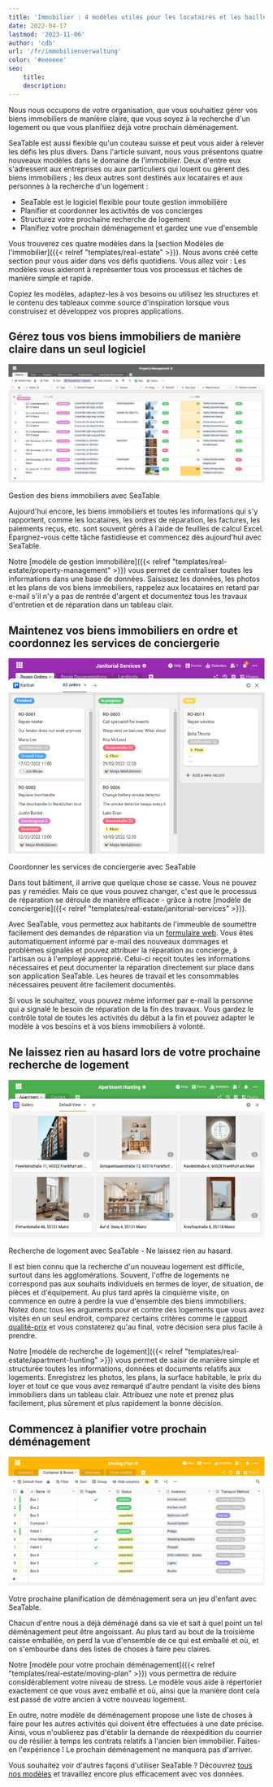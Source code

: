 ```yaml
---
title: 'Immobilier : 4 modèles utiles pour les locataires et les bailleurs'
date: 2022-04-17
lastmod: '2023-11-06'
author: 'cdb'
url: '/fr/immobilienverwaltung'
color: '#eeeeee'
seo:
    title:
    description:
---
```


Nous nous occupons de votre organisation, que vous souhaitiez gérer vos biens immobiliers de manière claire, que vous soyez à la recherche d'un logement ou que vous planifiiez déjà votre prochain déménagement.

SeaTable est aussi flexible qu'un couteau suisse et peut vous aider à relever les défis les plus divers. Dans l'article suivant, nous vous présentons quatre nouveaux modèles dans le domaine de l'immobilier. Deux d'entre eux s'adressent aux entreprises ou aux particuliers qui louent ou gèrent des biens immobiliers ; les deux autres sont destinés aux locataires et aux personnes à la recherche d'un logement :

- SeaTable est le logiciel flexible pour toute gestion immobilière
- Planifier et coordonner les activités de vos concierges
- Structurez votre prochaine recherche de logement
- Planifiez votre prochain déménagement et gardez une vue d'ensemble

Vous trouverez ces quatre modèles dans la [section Modèles de l'immobilier]({{< relref "templates/real-estate" >}}). Nous avons créé cette section pour vous aider dans vos défis quotidiens. Vous allez voir : Les modèles vous aideront à représenter tous vos processus et tâches de manière simple et rapide.

Copiez les modèles, adaptez-les à vos besoins ou utilisez les structures et le contenu des tableaux comme source d'inspiration lorsque vous construisez et développez vos propres applications.

## Gérez tous vos biens immobiliers de manière claire dans un seul logiciel

![Gestion des biens immobiliers avec SeaTable](seatable-property-management.png)

Gestion des biens immobiliers avec SeaTable

Aujourd'hui encore, les biens immobiliers et toutes les informations qui s'y rapportent, comme les locataires, les ordres de réparation, les factures, les paiements reçus, etc. sont souvent gérés à l'aide de feuilles de calcul Excel. Épargnez-vous cette tâche fastidieuse et commencez dès aujourd'hui avec SeaTable.

Notre [modèle de gestion immobilière]({{< relref "templates/real-estate/property-management" >}}) vous permet de centraliser toutes les informations dans une base de données. Saisissez les données, les photos et les plans de vos biens immobiliers, rappelez aux locataires en retard par e-mail s'il n'y a pas de rentrée d'argent et documentez tous les travaux d'entretien et de réparation dans un tableau clair.

## Maintenez vos biens immobiliers en ordre et coordonnez les services de conciergerie

![Coordonner les services de conciergerie pour entretenir les biens immobiliers](hausmeisterdienste-seatable.png)

Coordonner les services de conciergerie avec SeaTable

Dans tout bâtiment, il arrive que quelque chose se casse. Vous ne pouvez pas y remédier. Mais ce que vous pouvez changer, c'est que le processus de réparation se déroule de manière efficace - grâce à notre [modèle de conciergerie]({{< relref "templates/real-estate/janitorial-services" >}}).

Avec SeaTable, vous permettez aux habitants de l'immeuble de soumettre facilement des demandes de réparation via un [formulaire web](https://seatable.io/fr/docs/handbuch/seatable-nutzen/webformulare/). Vous êtes automatiquement informé par e-mail des nouveaux dommages et problèmes signalés et pouvez attribuer la réparation au concierge, à l'artisan ou à l'employé approprié. Celui-ci reçoit toutes les informations nécessaires et peut documenter la réparation directement sur place dans son application SeaTable. Les heures de travail et les consommables nécessaires peuvent être facilement documentés.

Si vous le souhaitez, vous pouvez même informer par e-mail la personne qui a signalé le besoin de réparation de la fin des travaux. Vous gardez le contrôle total de toutes les activités du début à la fin et pouvez adapter le modèle à vos besoins et à vos biens immobiliers à volonté.

## Ne laissez rien au hasard lors de votre prochaine recherche de logement

![Trouver un logement avec SeaTable](wohnungssuche-seatable-vorlage-immobilien.png)

Recherche de logement avec SeaTable - Ne laissez rien au hasard.

Il est bien connu que la recherche d'un nouveau logement est difficile, surtout dans les agglomérations. Souvent, l'offre de logements ne correspond pas aux souhaits individuels en termes de loyer, de situation, de pièces et d'équipement. Au plus tard après la cinquième visite, on commence en outre à perdre la vue d'ensemble des biens immobiliers. Notez donc tous les arguments pour et contre des logements que vous avez visités en un seul endroit, comparez certains critères comme le [rapport qualité-prix](https://de.wikipedia.org/wiki/Preis-Leistungs-Verhältnis) et vous constaterez qu'au final, votre décision sera plus facile à prendre.

Notre [modèle de recherche de logement]({{< relref "templates/real-estate/apartment-hunting" >}}) vous permet de saisir de manière simple et structurée toutes les informations, données et documents relatifs aux logements. Enregistrez les photos, les plans, la surface habitable, le prix du loyer et tout ce que vous avez remarqué d'autre pendant la visite des biens immobiliers dans un tableau clair. Attribuez une note et prenez plus facilement, plus sûrement et plus rapidement la bonne décision.

## Commencez à planifier votre prochain déménagement

![Votre prochain déménagement sera un jeu d'enfant avec SeaTable](umzugsliste-seatable-immobilien.png)

Votre prochaine planification de déménagement sera un jeu d'enfant avec SeaTable.

Chacun d'entre nous a déjà déménagé dans sa vie et sait à quel point un tel déménagement peut être angoissant. Au plus tard au bout de la troisième caisse emballée, on perd la vue d'ensemble de ce qui est emballé et où, et on s'embourbe dans des listes de choses à faire peu claires.

Notre [modèle pour votre prochain déménagement]({{< relref "templates/real-estate/moving-plan" >}}) vous permettra de réduire considérablement votre niveau de stress. Le modèle vous aide à répertorier exactement ce que vous avez emballé et où, ainsi que la manière dont cela est passé de votre ancien à votre nouveau logement.

En outre, notre modèle de déménagement propose une liste de choses à faire pour les autres activités qui doivent être effectuées à une date précise. Ainsi, vous n'oublierez pas d'établir la demande de réexpédition du courrier ou de résilier à temps les contrats relatifs à l'ancien bien immobilier. Faites-en l'expérience ! Le prochain déménagement ne manquera pas d'arriver.

Vous souhaitez voir d'autres façons d'utiliser SeaTable ? Découvrez [tous nos modèles](https://seatable.io/fr/modeles/) et travaillez encore plus efficacement avec vos données.
